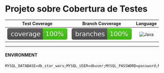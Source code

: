 # Projeto sobre Cobertura de Testes

| Test Coverage | Branch Covverage | Language |
|:-------------:|:----------------:|:--------:|
|![Coverage](.github/badges/jacoco.svg)|![Coverage](.github/badges/branches.svg)                  |![Java](https://img.shields.io/badge/java-%23ED8B00.svg?style=for-the-badge&logo=openjdk&logoColor=white)|

<hr>

#### ENVIRONMENT

````
MYSQL_DATABASE=db_star_wars;MYSQL_USER=dbuser;MYSQL_PASSWORD=password;MYSQL_ROOT_PASSWORD=password;TZ=America/Sao_Paulo
````
